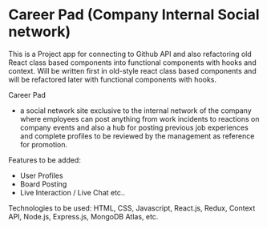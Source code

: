 # Career Pad (Company Internal Social network)

This is a Project app for connecting to Github API and also refactoring old React class based components into functional components with hooks and context. Will be written first in old-style react class based components and will be refactored later with functional components with hooks.

Career Pad

-  a social network site exclusive to the internal network of the company where employees can post anything from work incidents to reactions on company events and also a hub for posting previous job experiences and complete profiles to be reviewed by the management as reference for promotion.

Features to be added:

-  User Profiles
-  Board Posting
-  Live Interaction / Live Chat
   etc..

Technologies to be used:
HTML, CSS, Javascript, React.js, Redux, Context API, Node.js, Express.js, MongoDB Atlas, etc.
